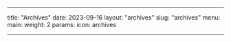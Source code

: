 ---

title: "Archives"
date: 2023-09-16
layout: "archives"
slug: "archives"
menu:
    main:
        weight: 2
        params: 
            icon: archives

---